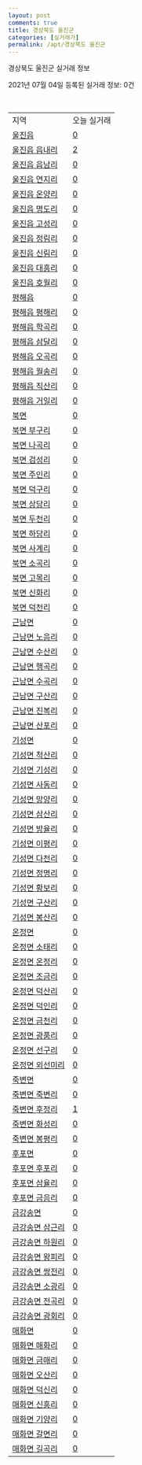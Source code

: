 ```yaml
---
layout: post
comments: true
title: 경상북도 울진군
categories: [실거래가]
permalink: /apt/경상북도 울진군
---
```


경상북도 울진군 실거래 정보

2021년 07월 04일 등록된 실거래 정보: 0건

<script type="text/javascript">
  google.charts.load('current', {'packages':['corechart']});
  google.charts.setOnLoadCallback(drawChart);

  function drawChart() {
    var data = google.visualization.arrayToDataTable([['거래일', '매매', '전월세', '전매'], ['20-07', 15, 4, 0], ['20-08', 17, 1, 0], ['20-09', 22, 2, 0], ['20-10', 22, 2, 0], ['20-11', 23, 2, 0], ['20-12', 23, 4, 0], ['21-01', 18, 5, 0], ['21-02', 17, 13, 0], ['21-03', 19, 5, 0], ['21-04', 16, 10, 0], ['21-05', 21, 5, 0], ['21-06', 12, 3, 0]]);

    var options = {
      title: '최근 유형별 거래량 추이',
      legend: { position: 'bottom' }
    };

    var chart = new google.visualization.LineChart(document.getElementById('columnchart_material'));
    chart.draw(data, (options));
  }
</script>

<div id="columnchart_material" style="width: 95%; margin-left: -35px"></div>
<br>
<table class="sortable">
  <tr>
    <td>지역</td>
    <td>오늘 실거래</td>
  </tr>

  
  <tr class="item">
    <td><a href="경상북도 울진군 울진읍">울진읍</a></td>
    <td><a href="경상북도 울진군 울진읍">0</a></td>
  </tr>
    

  <tr class="item">
    <td><a href="경상북도 울진군 울진읍 읍내리">울진읍 읍내리</a></td>
    <td><a href="경상북도 울진군 울진읍 읍내리">2</a></td>
  </tr>
    

  <tr class="item">
    <td><a href="경상북도 울진군 울진읍 읍남리">울진읍 읍남리</a></td>
    <td><a href="경상북도 울진군 울진읍 읍남리">0</a></td>
  </tr>
    

  <tr class="item">
    <td><a href="경상북도 울진군 울진읍 연지리">울진읍 연지리</a></td>
    <td><a href="경상북도 울진군 울진읍 연지리">0</a></td>
  </tr>
    

  <tr class="item">
    <td><a href="경상북도 울진군 울진읍 온양리">울진읍 온양리</a></td>
    <td><a href="경상북도 울진군 울진읍 온양리">0</a></td>
  </tr>
    

  <tr class="item">
    <td><a href="경상북도 울진군 울진읍 명도리">울진읍 명도리</a></td>
    <td><a href="경상북도 울진군 울진읍 명도리">0</a></td>
  </tr>
    

  <tr class="item">
    <td><a href="경상북도 울진군 울진읍 고성리">울진읍 고성리</a></td>
    <td><a href="경상북도 울진군 울진읍 고성리">0</a></td>
  </tr>
    

  <tr class="item">
    <td><a href="경상북도 울진군 울진읍 정림리">울진읍 정림리</a></td>
    <td><a href="경상북도 울진군 울진읍 정림리">0</a></td>
  </tr>
    

  <tr class="item">
    <td><a href="경상북도 울진군 울진읍 신림리">울진읍 신림리</a></td>
    <td><a href="경상북도 울진군 울진읍 신림리">0</a></td>
  </tr>
    

  <tr class="item">
    <td><a href="경상북도 울진군 울진읍 대흥리">울진읍 대흥리</a></td>
    <td><a href="경상북도 울진군 울진읍 대흥리">0</a></td>
  </tr>
    

  <tr class="item">
    <td><a href="경상북도 울진군 울진읍 호월리">울진읍 호월리</a></td>
    <td><a href="경상북도 울진군 울진읍 호월리">0</a></td>
  </tr>
    

  <tr class="item">
    <td><a href="경상북도 울진군 평해읍">평해읍</a></td>
    <td><a href="경상북도 울진군 평해읍">0</a></td>
  </tr>
    

  <tr class="item">
    <td><a href="경상북도 울진군 평해읍 평해리">평해읍 평해리</a></td>
    <td><a href="경상북도 울진군 평해읍 평해리">0</a></td>
  </tr>
    

  <tr class="item">
    <td><a href="경상북도 울진군 평해읍 학곡리">평해읍 학곡리</a></td>
    <td><a href="경상북도 울진군 평해읍 학곡리">0</a></td>
  </tr>
    

  <tr class="item">
    <td><a href="경상북도 울진군 평해읍 삼달리">평해읍 삼달리</a></td>
    <td><a href="경상북도 울진군 평해읍 삼달리">0</a></td>
  </tr>
    

  <tr class="item">
    <td><a href="경상북도 울진군 평해읍 오곡리">평해읍 오곡리</a></td>
    <td><a href="경상북도 울진군 평해읍 오곡리">0</a></td>
  </tr>
    

  <tr class="item">
    <td><a href="경상북도 울진군 평해읍 월송리">평해읍 월송리</a></td>
    <td><a href="경상북도 울진군 평해읍 월송리">0</a></td>
  </tr>
    

  <tr class="item">
    <td><a href="경상북도 울진군 평해읍 직산리">평해읍 직산리</a></td>
    <td><a href="경상북도 울진군 평해읍 직산리">0</a></td>
  </tr>
    

  <tr class="item">
    <td><a href="경상북도 울진군 평해읍 거일리">평해읍 거일리</a></td>
    <td><a href="경상북도 울진군 평해읍 거일리">0</a></td>
  </tr>
    

  <tr class="item">
    <td><a href="경상북도 울진군 북면">북면</a></td>
    <td><a href="경상북도 울진군 북면">0</a></td>
  </tr>
    

  <tr class="item">
    <td><a href="경상북도 울진군 북면 부구리">북면 부구리</a></td>
    <td><a href="경상북도 울진군 북면 부구리">0</a></td>
  </tr>
    

  <tr class="item">
    <td><a href="경상북도 울진군 북면 나곡리">북면 나곡리</a></td>
    <td><a href="경상북도 울진군 북면 나곡리">0</a></td>
  </tr>
    

  <tr class="item">
    <td><a href="경상북도 울진군 북면 검성리">북면 검성리</a></td>
    <td><a href="경상북도 울진군 북면 검성리">0</a></td>
  </tr>
    

  <tr class="item">
    <td><a href="경상북도 울진군 북면 주인리">북면 주인리</a></td>
    <td><a href="경상북도 울진군 북면 주인리">0</a></td>
  </tr>
    

  <tr class="item">
    <td><a href="경상북도 울진군 북면 덕구리">북면 덕구리</a></td>
    <td><a href="경상북도 울진군 북면 덕구리">0</a></td>
  </tr>
    

  <tr class="item">
    <td><a href="경상북도 울진군 북면 상당리">북면 상당리</a></td>
    <td><a href="경상북도 울진군 북면 상당리">0</a></td>
  </tr>
    

  <tr class="item">
    <td><a href="경상북도 울진군 북면 두천리">북면 두천리</a></td>
    <td><a href="경상북도 울진군 북면 두천리">0</a></td>
  </tr>
    

  <tr class="item">
    <td><a href="경상북도 울진군 북면 하당리">북면 하당리</a></td>
    <td><a href="경상북도 울진군 북면 하당리">0</a></td>
  </tr>
    

  <tr class="item">
    <td><a href="경상북도 울진군 북면 사계리">북면 사계리</a></td>
    <td><a href="경상북도 울진군 북면 사계리">0</a></td>
  </tr>
    

  <tr class="item">
    <td><a href="경상북도 울진군 북면 소곡리">북면 소곡리</a></td>
    <td><a href="경상북도 울진군 북면 소곡리">0</a></td>
  </tr>
    

  <tr class="item">
    <td><a href="경상북도 울진군 북면 고목리">북면 고목리</a></td>
    <td><a href="경상북도 울진군 북면 고목리">0</a></td>
  </tr>
    

  <tr class="item">
    <td><a href="경상북도 울진군 북면 신화리">북면 신화리</a></td>
    <td><a href="경상북도 울진군 북면 신화리">0</a></td>
  </tr>
    

  <tr class="item">
    <td><a href="경상북도 울진군 북면 덕천리">북면 덕천리</a></td>
    <td><a href="경상북도 울진군 북면 덕천리">0</a></td>
  </tr>
    

  <tr class="item">
    <td><a href="경상북도 울진군 근남면">근남면</a></td>
    <td><a href="경상북도 울진군 근남면">0</a></td>
  </tr>
    

  <tr class="item">
    <td><a href="경상북도 울진군 근남면 노음리">근남면 노음리</a></td>
    <td><a href="경상북도 울진군 근남면 노음리">0</a></td>
  </tr>
    

  <tr class="item">
    <td><a href="경상북도 울진군 근남면 수산리">근남면 수산리</a></td>
    <td><a href="경상북도 울진군 근남면 수산리">0</a></td>
  </tr>
    

  <tr class="item">
    <td><a href="경상북도 울진군 근남면 행곡리">근남면 행곡리</a></td>
    <td><a href="경상북도 울진군 근남면 행곡리">0</a></td>
  </tr>
    

  <tr class="item">
    <td><a href="경상북도 울진군 근남면 수곡리">근남면 수곡리</a></td>
    <td><a href="경상북도 울진군 근남면 수곡리">0</a></td>
  </tr>
    

  <tr class="item">
    <td><a href="경상북도 울진군 근남면 구산리">근남면 구산리</a></td>
    <td><a href="경상북도 울진군 근남면 구산리">0</a></td>
  </tr>
    

  <tr class="item">
    <td><a href="경상북도 울진군 근남면 진복리">근남면 진복리</a></td>
    <td><a href="경상북도 울진군 근남면 진복리">0</a></td>
  </tr>
    

  <tr class="item">
    <td><a href="경상북도 울진군 근남면 산포리">근남면 산포리</a></td>
    <td><a href="경상북도 울진군 근남면 산포리">0</a></td>
  </tr>
    

  <tr class="item">
    <td><a href="경상북도 울진군 기성면">기성면</a></td>
    <td><a href="경상북도 울진군 기성면">0</a></td>
  </tr>
    

  <tr class="item">
    <td><a href="경상북도 울진군 기성면 척산리">기성면 척산리</a></td>
    <td><a href="경상북도 울진군 기성면 척산리">0</a></td>
  </tr>
    

  <tr class="item">
    <td><a href="경상북도 울진군 기성면 기성리">기성면 기성리</a></td>
    <td><a href="경상북도 울진군 기성면 기성리">0</a></td>
  </tr>
    

  <tr class="item">
    <td><a href="경상북도 울진군 기성면 사동리">기성면 사동리</a></td>
    <td><a href="경상북도 울진군 기성면 사동리">0</a></td>
  </tr>
    

  <tr class="item">
    <td><a href="경상북도 울진군 기성면 망양리">기성면 망양리</a></td>
    <td><a href="경상북도 울진군 기성면 망양리">0</a></td>
  </tr>
    

  <tr class="item">
    <td><a href="경상북도 울진군 기성면 삼산리">기성면 삼산리</a></td>
    <td><a href="경상북도 울진군 기성면 삼산리">0</a></td>
  </tr>
    

  <tr class="item">
    <td><a href="경상북도 울진군 기성면 방율리">기성면 방율리</a></td>
    <td><a href="경상북도 울진군 기성면 방율리">0</a></td>
  </tr>
    

  <tr class="item">
    <td><a href="경상북도 울진군 기성면 이평리">기성면 이평리</a></td>
    <td><a href="경상북도 울진군 기성면 이평리">0</a></td>
  </tr>
    

  <tr class="item">
    <td><a href="경상북도 울진군 기성면 다천리">기성면 다천리</a></td>
    <td><a href="경상북도 울진군 기성면 다천리">0</a></td>
  </tr>
    

  <tr class="item">
    <td><a href="경상북도 울진군 기성면 정명리">기성면 정명리</a></td>
    <td><a href="경상북도 울진군 기성면 정명리">0</a></td>
  </tr>
    

  <tr class="item">
    <td><a href="경상북도 울진군 기성면 황보리">기성면 황보리</a></td>
    <td><a href="경상북도 울진군 기성면 황보리">0</a></td>
  </tr>
    

  <tr class="item">
    <td><a href="경상북도 울진군 기성면 구산리">기성면 구산리</a></td>
    <td><a href="경상북도 울진군 기성면 구산리">0</a></td>
  </tr>
    

  <tr class="item">
    <td><a href="경상북도 울진군 기성면 봉산리">기성면 봉산리</a></td>
    <td><a href="경상북도 울진군 기성면 봉산리">0</a></td>
  </tr>
    

  <tr class="item">
    <td><a href="경상북도 울진군 온정면">온정면</a></td>
    <td><a href="경상북도 울진군 온정면">0</a></td>
  </tr>
    

  <tr class="item">
    <td><a href="경상북도 울진군 온정면 소태리">온정면 소태리</a></td>
    <td><a href="경상북도 울진군 온정면 소태리">0</a></td>
  </tr>
    

  <tr class="item">
    <td><a href="경상북도 울진군 온정면 온정리">온정면 온정리</a></td>
    <td><a href="경상북도 울진군 온정면 온정리">0</a></td>
  </tr>
    

  <tr class="item">
    <td><a href="경상북도 울진군 온정면 조금리">온정면 조금리</a></td>
    <td><a href="경상북도 울진군 온정면 조금리">0</a></td>
  </tr>
    

  <tr class="item">
    <td><a href="경상북도 울진군 온정면 덕산리">온정면 덕산리</a></td>
    <td><a href="경상북도 울진군 온정면 덕산리">0</a></td>
  </tr>
    

  <tr class="item">
    <td><a href="경상북도 울진군 온정면 덕인리">온정면 덕인리</a></td>
    <td><a href="경상북도 울진군 온정면 덕인리">0</a></td>
  </tr>
    

  <tr class="item">
    <td><a href="경상북도 울진군 온정면 금천리">온정면 금천리</a></td>
    <td><a href="경상북도 울진군 온정면 금천리">0</a></td>
  </tr>
    

  <tr class="item">
    <td><a href="경상북도 울진군 온정면 광품리">온정면 광품리</a></td>
    <td><a href="경상북도 울진군 온정면 광품리">0</a></td>
  </tr>
    

  <tr class="item">
    <td><a href="경상북도 울진군 온정면 선구리">온정면 선구리</a></td>
    <td><a href="경상북도 울진군 온정면 선구리">0</a></td>
  </tr>
    

  <tr class="item">
    <td><a href="경상북도 울진군 온정면 외선미리">온정면 외선미리</a></td>
    <td><a href="경상북도 울진군 온정면 외선미리">0</a></td>
  </tr>
    

  <tr class="item">
    <td><a href="경상북도 울진군 죽변면">죽변면</a></td>
    <td><a href="경상북도 울진군 죽변면">0</a></td>
  </tr>
    

  <tr class="item">
    <td><a href="경상북도 울진군 죽변면 죽변리">죽변면 죽변리</a></td>
    <td><a href="경상북도 울진군 죽변면 죽변리">0</a></td>
  </tr>
    

  <tr class="item">
    <td><a href="경상북도 울진군 죽변면 후정리">죽변면 후정리</a></td>
    <td><a href="경상북도 울진군 죽변면 후정리">1</a></td>
  </tr>
    

  <tr class="item">
    <td><a href="경상북도 울진군 죽변면 화성리">죽변면 화성리</a></td>
    <td><a href="경상북도 울진군 죽변면 화성리">0</a></td>
  </tr>
    

  <tr class="item">
    <td><a href="경상북도 울진군 죽변면 봉평리">죽변면 봉평리</a></td>
    <td><a href="경상북도 울진군 죽변면 봉평리">0</a></td>
  </tr>
    

  <tr class="item">
    <td><a href="경상북도 울진군 후포면">후포면</a></td>
    <td><a href="경상북도 울진군 후포면">0</a></td>
  </tr>
    

  <tr class="item">
    <td><a href="경상북도 울진군 후포면 후포리">후포면 후포리</a></td>
    <td><a href="경상북도 울진군 후포면 후포리">0</a></td>
  </tr>
    

  <tr class="item">
    <td><a href="경상북도 울진군 후포면 삼율리">후포면 삼율리</a></td>
    <td><a href="경상북도 울진군 후포면 삼율리">0</a></td>
  </tr>
    

  <tr class="item">
    <td><a href="경상북도 울진군 후포면 금음리">후포면 금음리</a></td>
    <td><a href="경상북도 울진군 후포면 금음리">0</a></td>
  </tr>
    

  <tr class="item">
    <td><a href="경상북도 울진군 금강송면">금강송면</a></td>
    <td><a href="경상북도 울진군 금강송면">0</a></td>
  </tr>
    

  <tr class="item">
    <td><a href="경상북도 울진군 금강송면 삼근리">금강송면 삼근리</a></td>
    <td><a href="경상북도 울진군 금강송면 삼근리">0</a></td>
  </tr>
    

  <tr class="item">
    <td><a href="경상북도 울진군 금강송면 하원리">금강송면 하원리</a></td>
    <td><a href="경상북도 울진군 금강송면 하원리">0</a></td>
  </tr>
    

  <tr class="item">
    <td><a href="경상북도 울진군 금강송면 왕피리">금강송면 왕피리</a></td>
    <td><a href="경상북도 울진군 금강송면 왕피리">0</a></td>
  </tr>
    

  <tr class="item">
    <td><a href="경상북도 울진군 금강송면 쌍전리">금강송면 쌍전리</a></td>
    <td><a href="경상북도 울진군 금강송면 쌍전리">0</a></td>
  </tr>
    

  <tr class="item">
    <td><a href="경상북도 울진군 금강송면 소광리">금강송면 소광리</a></td>
    <td><a href="경상북도 울진군 금강송면 소광리">0</a></td>
  </tr>
    

  <tr class="item">
    <td><a href="경상북도 울진군 금강송면 전곡리">금강송면 전곡리</a></td>
    <td><a href="경상북도 울진군 금강송면 전곡리">0</a></td>
  </tr>
    

  <tr class="item">
    <td><a href="경상북도 울진군 금강송면 광회리">금강송면 광회리</a></td>
    <td><a href="경상북도 울진군 금강송면 광회리">0</a></td>
  </tr>
    

  <tr class="item">
    <td><a href="경상북도 울진군 매화면">매화면</a></td>
    <td><a href="경상북도 울진군 매화면">0</a></td>
  </tr>
    

  <tr class="item">
    <td><a href="경상북도 울진군 매화면 매화리">매화면 매화리</a></td>
    <td><a href="경상북도 울진군 매화면 매화리">0</a></td>
  </tr>
    

  <tr class="item">
    <td><a href="경상북도 울진군 매화면 금매리">매화면 금매리</a></td>
    <td><a href="경상북도 울진군 매화면 금매리">0</a></td>
  </tr>
    

  <tr class="item">
    <td><a href="경상북도 울진군 매화면 오산리">매화면 오산리</a></td>
    <td><a href="경상북도 울진군 매화면 오산리">0</a></td>
  </tr>
    

  <tr class="item">
    <td><a href="경상북도 울진군 매화면 덕신리">매화면 덕신리</a></td>
    <td><a href="경상북도 울진군 매화면 덕신리">0</a></td>
  </tr>
    

  <tr class="item">
    <td><a href="경상북도 울진군 매화면 신흥리">매화면 신흥리</a></td>
    <td><a href="경상북도 울진군 매화면 신흥리">0</a></td>
  </tr>
    

  <tr class="item">
    <td><a href="경상북도 울진군 매화면 기양리">매화면 기양리</a></td>
    <td><a href="경상북도 울진군 매화면 기양리">0</a></td>
  </tr>
    

  <tr class="item">
    <td><a href="경상북도 울진군 매화면 갈면리">매화면 갈면리</a></td>
    <td><a href="경상북도 울진군 매화면 갈면리">0</a></td>
  </tr>
    

  <tr class="item">
    <td><a href="경상북도 울진군 매화면 길곡리">매화면 길곡리</a></td>
    <td><a href="경상북도 울진군 매화면 길곡리">0</a></td>
  </tr>
    


</table>


    